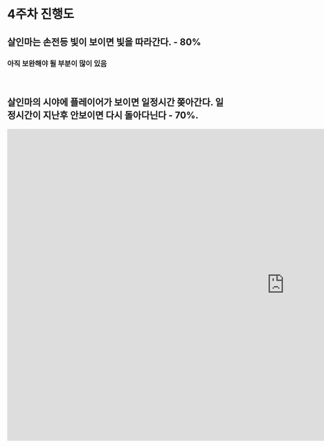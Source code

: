 

# 4주차 진행도

## 살인마는 손전등 빛이 보이면 빛을 따라간다. - 80%
### 아직 보완해야 될 부분이 많이 있음

<br>

## 살인마의 시야에 플레이어가 보이면 일정시간 쫒아간다. 일정시간이 지난후 안보이면 다시 돌아다닌다 - 70%.

<iframe width="1280" height="720" src="https://www.youtube.com/embed/Ej13kM7x4lU" frameborder="0" allow="accelerometer; autoplay; clipboard-write; encrypted-media; gyroscope; picture-in-picture" allowfullscreen></iframe>

